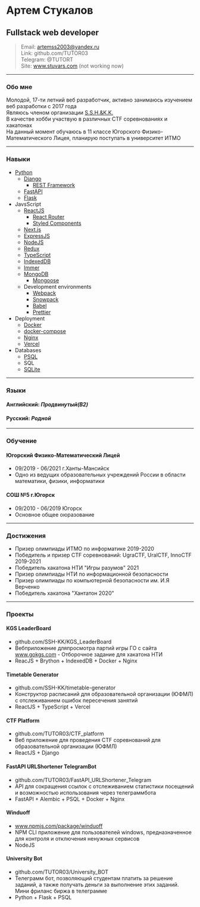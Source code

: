 # Артем Стукалов
## Fullstack web developer

> Email: artemss2003@yandex.ru  
> Link: github.com/TUTOR03  
> Telegram: @TUTORT  
> Site: www.stuvars.com (not working now)

---

### Обо мне

Молодой, 17-ти летний веб разработчик, активно занимаюсь изучением веб разработки с 2017 года  
Являюсь членом организации [S.S.H.&K.K.](https://github.com/SSH-KK)  
В качестве хобби участвую в различных CTF соревнованиях и хакатонах  
На данный момент обучаюсь в 11 классе Югорского Физико-Математического Лицея, планирую поступать в университет ИТМО

---

### Навыки

* [Python](https://www.python.org)
    * [Django](https://www.djangoproject.com)
        * [REST Framework](https://www.django-rest-framework.org)
    * [FastAPI](https://fastapi.tiangolo.com)
    * [Flask](https://flask.palletsprojects.com)
* JavsScript
    * [ReactJS](https://reactjs.org)
        * [React Router](https://reactrouter.com)
        * [Styled Components](https://styled-components.com)
    * [Next.js](https://nextjs.org)
    * [ExpressJS](https://expressjs.com)
    * [NodeJS](https://nodejs.org)
    * [Redux](https://redux.js.org)
    * [TypeScript](https://www.typescriptlang.org)
    * [IndexedDB](https://github.com/jakearchibald/idb)
    * [Immer](https://immerjs.github.io/immer)
    * [MongoDB](https://www.mongodb.com)
        * [Mongoose](https://mongoosejs.com)
    * Development environments
        * [Webpack](https://webpack.js.org)
        * [Snowpack](https://www.snowpack.dev)
        * [Babel](https://babeljs.io)
        * [Prettier](https://prettier.io)
* Deployment
    * [Docker](https://www.docker.com)
    * [docker-compose](https://docs.docker.com/compose)
    * [Nginx](https://nginx.org)
    * [Vercel](https://vercel.com)
* Databases
    * [PSQL](https://postgrespro.ru)
    * SQL
    * [SQLite](https://www.sqlite.org)


---

### Языки

#### Английский: *Продвинутый(B2)*
#### Русский: *Родной*

---

### Обучение

#### Югорский Физико-Математический Лицей
* 09/2019 - 06/2021 г.Ханты-Мансийск
* Одно из ведущих образовательных учреждений России в области математики, физики, информатики

#### СОШ №5 г.Югорск
* 09/2010 - 06/2019 Югорск
* Основное общее оюразование

---

### Достижения

* Призер олимпиады ИТМО по информатике 2019-2020
* Победитель и призер CTF соревнований: UgraCTF, UralCTF, InnoCTF 2019-2021
* Победитель хакатона НТИ "Игры разумов" 2021
* Призер олимпиады НТИ по информационной безопасности
* Призер олимпиады по компьютерной безопасности им. И.Я Верченко
* Победитель хакатона "Хантатон 2020"

---

### Проекты

#### KGS LeaderBoard
* github.com/SSH-KK/KGS_LeaderBoard
* Вебприложение дляпросмотра партий игры ГО с сайта www.gokgs.com - Отборочное задание для хакатона НТИ
* ReacJS + Brython + IndexedDB + Docker + Nginx

#### Timetable Generator
* github.com/SSH-KK/timetable-generator
* Конструктор расписаний для образовательной организации (ЮФМЛ) c отслеживанием ошибок пересечения занятий
* ReactJS + TypeScript + Vercel

#### CTF Platform
* github.com/TUTOR03/CTF_platform
* Веб приложение для проведения CTF соревнований для образовательной организации (ЮФМЛ)
* ReactJS + Django

#### FastAPI URLShortener TelegramBot
* github.com/TUTOR03/FastAPI_URLShortener_Telegram
* API для сокращения ссылок с отслеживанием статистики посещений и возможностью использования через телеграммбота
* FastAPI + Alembic + PSQL + Docker + Nginx

#### Winduoff
* www.npmjs.com/package/winduoff
* NPM CLI приложение для пользователей windows, предназначенное для контроля и отключения ненужных сервисов
* NodeJS

#### University Bot
* github.com/TUTOR03/University_BOT
* Телеграмм бот, позволяющий студентам платить за решение заданий, а также получать деньги за выполнение этих заданий. Мини фриланс биржа в телеграмме
* Python + Flask + PSQL
